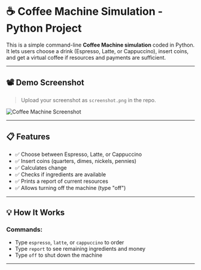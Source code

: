 # ☕ Coffee Machine Simulation - Python Project

This is a simple command-line **Coffee Machine simulation** coded in Python. It lets users choose a drink (Espresso, Latte, or Cappuccino), insert coins, and get a virtual coffee if resources and payments are sufficient.

---

## 📽️ Demo Screenshot

> Upload your screenshot as `screenshot.png` in the repo.

![Coffee Machine Screenshot](screenshot.png)

---

## 📋 Features

- ✅ Choose between Espresso, Latte, or Cappuccino
- ✅ Insert coins (quarters, dimes, nickels, pennies)
- ✅ Calculates change
- ✅ Checks if ingredients are available
- ✅ Prints a report of current resources
- ✅ Allows turning off the machine (type "off")

---

## 💡 How It Works

### Commands:
- Type `espresso`, `latte`, or `cappuccino` to order
- Type `report` to see remaining ingredients and money
- Type `off` to shut down the machine

---
